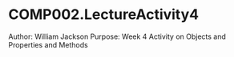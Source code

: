 # COMP002.LectureActivity4
Author: William Jackson
Purpose: Week 4 Activity on Objects and Properties and Methods
